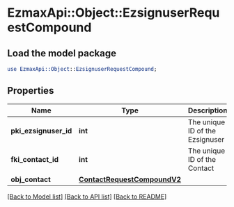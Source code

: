 # EzmaxApi::Object::EzsignuserRequestCompound

## Load the model package
```perl
use EzmaxApi::Object::EzsignuserRequestCompound;
```

## Properties
Name | Type | Description | Notes
------------ | ------------- | ------------- | -------------
**pki_ezsignuser_id** | **int** | The unique ID of the Ezsignuser | [optional] 
**fki_contact_id** | **int** | The unique ID of the Contact | 
**obj_contact** | [**ContactRequestCompoundV2**](ContactRequestCompoundV2.md) |  | 

[[Back to Model list]](../README.md#documentation-for-models) [[Back to API list]](../README.md#documentation-for-api-endpoints) [[Back to README]](../README.md)


